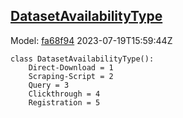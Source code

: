 ## [DatasetAvailabilityType](https://github.com/spdx/spdx-3-model/blob/main/model/Dataset/Vocabularies/DatasetAvailabilityType.md)
Model: [fa68f94](https://github.com/spdx/spdx-3-model/commit/fa68f942ae1a0d0e8f05df6526f147cbe64183ed) 2023-07-19T15:59:44Z
```
class DatasetAvailabilityType():
    Direct-Download = 1
    Scraping-Script = 2
    Query = 3
    Clickthrough = 4
    Registration = 5
```
